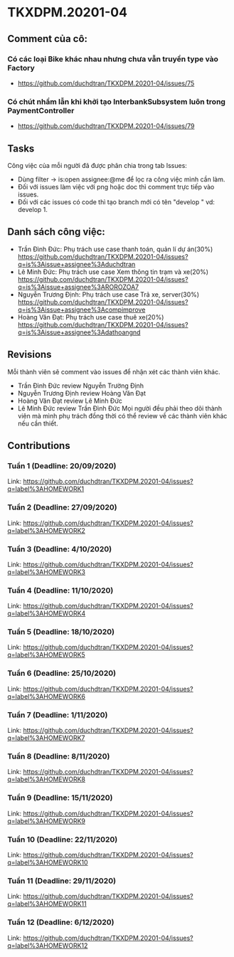 # TKXDPM.20201-04

## Comment của cô:
### Có các loại Bike khác nhau nhưng chưa vẫn truyền type vào Factory
+ https://github.com/duchdtran/TKXDPM.20201-04/issues/75

### Có chút nhầm lẫn khi khởi tạo InterbankSubsystem luôn trong PaymentController
+ https://github.com/duchdtran/TKXDPM.20201-04/issues/79

## Tasks
Công việc của mỗi người đã được phân chia trong tab Issues:
+ Dùng filter -> is:open assignee:@me  để lọc ra công việc mình cần làm.
+ Đối với issues làm việc với png hoặc doc thì comment trực tiếp vào issues.
+ Đối với các issues có code thì tạo branch mới có tên "develop <issue>" vd: develop 1.
 
## Danh sách công việc:
+ Trần Đình Đức: Phụ trách use case thanh toán, quản lí dự án(30%) 
<br> https://github.com/duchdtran/TKXDPM.20201-04/issues?q=is%3Aissue+assignee%3Aduchdtran
+ Lê Minh Đức: Phụ trách use case Xem thông tin trạm và xe(20%) 
<br> https://github.com/duchdtran/TKXDPM.20201-04/issues?q=is%3Aissue+assignee%3AROROZOA7
+ Nguyễn Trương Định: Phụ trách use case Trả xe, server(30%) 
<br> https://github.com/duchdtran/TKXDPM.20201-04/issues?q=is%3Aissue+assignee%3Acompimprove
+ Hoàng Văn Đạt: Phụ trách use case thuê xe(20%)
<br> https://github.com/duchdtran/TKXDPM.20201-04/issues?q=is%3Aissue+assignee%3Adathoangnd

## Revisions
Mỗi thành viên sẽ comment vào issues để nhận xét các thành viên khác.
+ Trần Đình Đức review Nguyễn Trường Định
+ Nguyễn Trương Định review Hoàng Văn Đạt
+ Hoàng Văn Đạt review Lê Minh Đức
+ Lê Minh Đức review Trần Đình Đức
Mọi người đều phải theo dõi thành viên mà mình phụ trách đồng thời có thể review về các thành viên khác nếu cần thiết.
## Contributions

### Tuần 1 (Deadline: 20/09/2020)
Link: https://github.com/duchdtran/TKXDPM.20201-04/issues?q=label%3AHOMEWORK1

### Tuần 2 (Deadline: 27/09/2020)
Link: https://github.com/duchdtran/TKXDPM.20201-04/issues?q=label%3AHOMEWORK2

### Tuần 3 (Deadline: 4/10/2020)
Link: https://github.com/duchdtran/TKXDPM.20201-04/issues?q=label%3AHOMEWORK3

### Tuần 4 (Deadline: 11/10/2020)
Link: https://github.com/duchdtran/TKXDPM.20201-04/issues?q=label%3AHOMEWORK4

### Tuần 5 (Deadline: 18/10/2020)
Link: https://github.com/duchdtran/TKXDPM.20201-04/issues?q=label%3AHOMEWORK5

### Tuần 6 (Deadline: 25/10/2020)
Link: https://github.com/duchdtran/TKXDPM.20201-04/issues?q=label%3AHOMEWORK6

### Tuần 7 (Deadline: 1/11/2020)
Link: https://github.com/duchdtran/TKXDPM.20201-04/issues?q=label%3AHOMEWORK7

### Tuần 8 (Deadline: 8/11/2020)
Link: https://github.com/duchdtran/TKXDPM.20201-04/issues?q=label%3AHOMEWORK8

### Tuần 9 (Deadline: 15/11/2020)
Link: https://github.com/duchdtran/TKXDPM.20201-04/issues?q=label%3AHOMEWORK9

### Tuần 10 (Deadline: 22/11/2020)
Link: https://github.com/duchdtran/TKXDPM.20201-04/issues?q=label%3AHOMEWORK10

### Tuần 11 (Deadline: 29/11/2020)
Link: https://github.com/duchdtran/TKXDPM.20201-04/issues?q=label%3AHOMEWORK11

### Tuần 12 (Deadline: 6/12/2020)
Link: https://github.com/duchdtran/TKXDPM.20201-04/issues?q=label%3AHOMEWORK12
